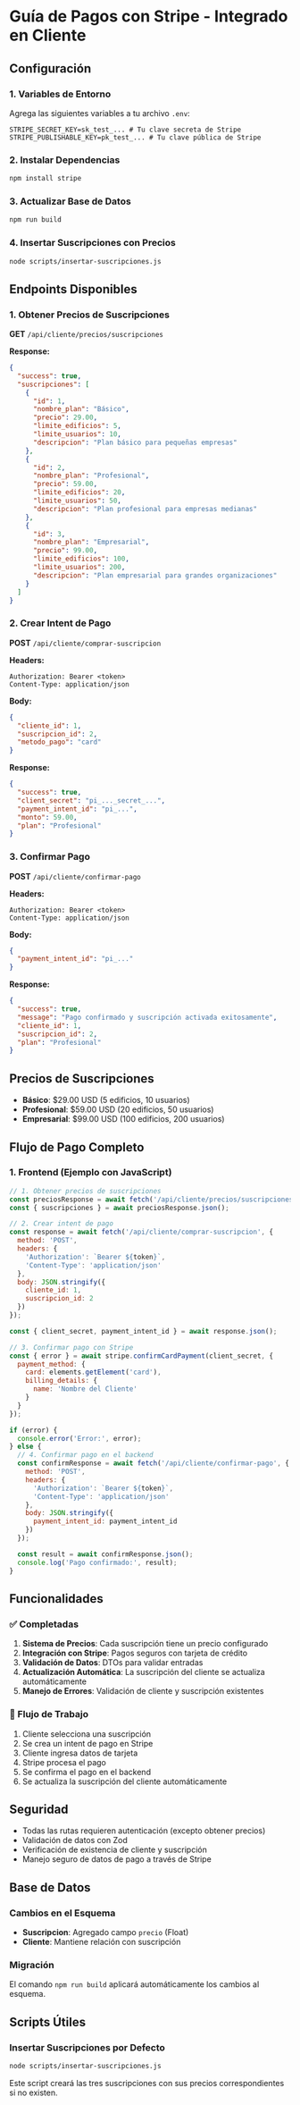 # Guía de Pagos con Stripe - Integrado en Cliente

## Configuración

### 1. Variables de Entorno

Agrega las siguientes variables a tu archivo `.env`:

```env
STRIPE_SECRET_KEY=sk_test_... # Tu clave secreta de Stripe
STRIPE_PUBLISHABLE_KEY=pk_test_... # Tu clave pública de Stripe
```

### 2. Instalar Dependencias

```bash
npm install stripe
```

### 3. Actualizar Base de Datos

```bash
npm run build
```

### 4. Insertar Suscripciones con Precios

```bash
node scripts/insertar-suscripciones.js
```

## Endpoints Disponibles

### 1. Obtener Precios de Suscripciones

**GET** `/api/cliente/precios/suscripciones`

**Response:**
```json
{
  "success": true,
  "suscripciones": [
    {
      "id": 1,
      "nombre_plan": "Básico",
      "precio": 29.00,
      "limite_edificios": 5,
      "limite_usuarios": 10,
      "descripcion": "Plan básico para pequeñas empresas"
    },
    {
      "id": 2,
      "nombre_plan": "Profesional",
      "precio": 59.00,
      "limite_edificios": 20,
      "limite_usuarios": 50,
      "descripcion": "Plan profesional para empresas medianas"
    },
    {
      "id": 3,
      "nombre_plan": "Empresarial",
      "precio": 99.00,
      "limite_edificios": 100,
      "limite_usuarios": 200,
      "descripcion": "Plan empresarial para grandes organizaciones"
    }
  ]
}
```

### 2. Crear Intent de Pago

**POST** `/api/cliente/comprar-suscripcion`

**Headers:**
```
Authorization: Bearer <token>
Content-Type: application/json
```

**Body:**
```json
{
  "cliente_id": 1,
  "suscripcion_id": 2,
  "metodo_pago": "card"
}
```

**Response:**
```json
{
  "success": true,
  "client_secret": "pi_..._secret_...",
  "payment_intent_id": "pi_...",
  "monto": 59.00,
  "plan": "Profesional"
}
```

### 3. Confirmar Pago

**POST** `/api/cliente/confirmar-pago`

**Headers:**
```
Authorization: Bearer <token>
Content-Type: application/json
```

**Body:**
```json
{
  "payment_intent_id": "pi_..."
}
```

**Response:**
```json
{
  "success": true,
  "message": "Pago confirmado y suscripción activada exitosamente",
  "cliente_id": 1,
  "suscripcion_id": 2,
  "plan": "Profesional"
}
```

## Precios de Suscripciones

- **Básico**: $29.00 USD (5 edificios, 10 usuarios)
- **Profesional**: $59.00 USD (20 edificios, 50 usuarios)
- **Empresarial**: $99.00 USD (100 edificios, 200 usuarios)

## Flujo de Pago Completo

### 1. Frontend (Ejemplo con JavaScript)

```javascript
// 1. Obtener precios de suscripciones
const preciosResponse = await fetch('/api/cliente/precios/suscripciones');
const { suscripciones } = await preciosResponse.json();

// 2. Crear intent de pago
const response = await fetch('/api/cliente/comprar-suscripcion', {
  method: 'POST',
  headers: {
    'Authorization': `Bearer ${token}`,
    'Content-Type': 'application/json'
  },
  body: JSON.stringify({
    cliente_id: 1,
    suscripcion_id: 2
  })
});

const { client_secret, payment_intent_id } = await response.json();

// 3. Confirmar pago con Stripe
const { error } = await stripe.confirmCardPayment(client_secret, {
  payment_method: {
    card: elements.getElement('card'),
    billing_details: {
      name: 'Nombre del Cliente'
    }
  }
});

if (error) {
  console.error('Error:', error);
} else {
  // 4. Confirmar pago en el backend
  const confirmResponse = await fetch('/api/cliente/confirmar-pago', {
    method: 'POST',
    headers: {
      'Authorization': `Bearer ${token}`,
      'Content-Type': 'application/json'
    },
    body: JSON.stringify({
      payment_intent_id: payment_intent_id
    })
  });

  const result = await confirmResponse.json();
  console.log('Pago confirmado:', result);
}
```

## Funcionalidades

### ✅ Completadas

1. **Sistema de Precios**: Cada suscripción tiene un precio configurado
2. **Integración con Stripe**: Pagos seguros con tarjeta de crédito
3. **Validación de Datos**: DTOs para validar entradas
4. **Actualización Automática**: La suscripción del cliente se actualiza automáticamente
5. **Manejo de Errores**: Validación de cliente y suscripción existentes

### 🔄 Flujo de Trabajo

1. Cliente selecciona una suscripción
2. Se crea un intent de pago en Stripe
3. Cliente ingresa datos de tarjeta
4. Stripe procesa el pago
5. Se confirma el pago en el backend
6. Se actualiza la suscripción del cliente automáticamente

## Seguridad

- Todas las rutas requieren autenticación (excepto obtener precios)
- Validación de datos con Zod
- Verificación de existencia de cliente y suscripción
- Manejo seguro de datos de pago a través de Stripe

## Base de Datos

### Cambios en el Esquema

- **Suscripcion**: Agregado campo `precio` (Float)
- **Cliente**: Mantiene relación con suscripción

### Migración

El comando `npm run build` aplicará automáticamente los cambios al esquema.

## Scripts Útiles

### Insertar Suscripciones por Defecto

```bash
node scripts/insertar-suscripciones.js
```

Este script creará las tres suscripciones con sus precios correspondientes si no existen. 